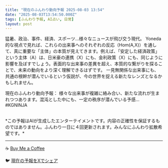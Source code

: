 ```yaml
---
title: "現在のふんわり動向予報 2025-08-03 13:54"
date: "2025-08-03T13:54:50.000Z"
tags: [ふんわり予報, AI占い, 日常]
layout: post
---
```


猛暑、政治、事件、経済、スポーツ…様々なニュースが飛び交う現代。  Yoneda 的な視点で見れば、これらの出来事へのそれぞれの反応（Hom(A,X)）を通して、真に重要な「主体」の本質が見えてきます。例えば、「安定した経済政策」という主体（A）は、日米豪の連携（X）にも、金利政策（X）にも、同じように影響を及ぼすでしょう。表面的な出来事の差異を超え、本質的な繋がりを探ることで、未来の動向をより深く理解できるはずです。  一見無関係な出来事にも、共通の根幹が潜んでいるという仮説が、今の世界を捉える新たなレンズとなるかもしれません。

現在のふんわり動向予報：
様々な出来事が複雑に絡み合い、新たな流れが生まれつつあります。混沌とした中にも、一定の秩序が潜んでいる予感…　#KGNINJA

<br>
*この予報はAIが生成したエンターテイメントです。内容の正確性を保証するものではありません。ふんわり一日に４回更新されます。みんなにふんわり拡散希望です。*

---
☕️ [Buy Me a Coffee](https://www.buymeacoffee.com/kgninja)

🐦 [現在の予報をXでシェア](https://twitter.com/intent/tweet?text=%E7%8F%BE%E5%9C%A8%E3%81%AE%E3%81%B5%E3%82%93%E3%82%8F%E3%82%8A%E4%BA%88%E5%A0%B1%3A%20%E3%80%8C%E7%8C%9B%E6%9A%91%E3%80%81%E6%94%BF%E6%B2%BB%E3%80%81%E4%BA%8B%E4%BB%B6%E3%80%81%E7%B5%8C%E6%B8%88%E3%80%81%E3%82%B9%E3%83%9D%E3%83%BC%E3%83%84%E2%80%A6%E6%A7%98%E3%80%85%E3%81%AA%E3%83%8B%E3%83%A5%E3%83%BC%E3%82%B9%E3%81%8C%E9%A3%9B%E3%81%B3%E4%BA%A4%E3%81%86%E7%8F%BE%E4%BB%A3%E3%80%82%E3%80%8D%23KGNINJA%20%E7%B6%9A%E3%81%8D%E3%81%AF%E3%83%96%E3%83%AD%E3%82%B0%E3%81%A7%EF%BC%81%F0%9F%91%87&url=https%3A%2F%2Fkg-ninja.github.io%2FFunwariyoso%2F)
